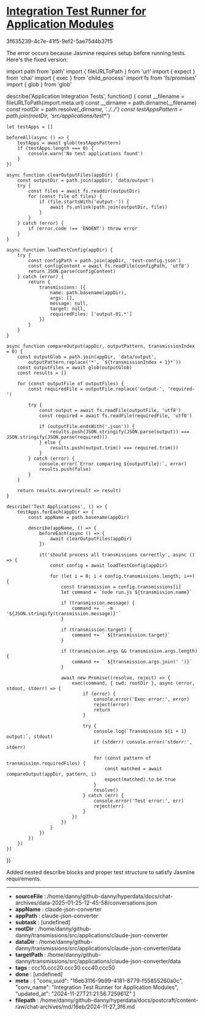 # [Integration Test Runner for Application Modules](https://claude.ai/chat/16eb3116-9b99-4181-8779-f55855260a0c)

3f635239-4c7e-41f5-9ef2-5ae75d4b37f5

 The error occurs because Jasmine requires setup before running tests. Here's the fixed version:

<antArtifact identifier="test-apps-spec" type="application/vnd.ant.code" language="javascript" title="Integration Test for Applications">
import path from 'path'
import { fileURLToPath } from 'url'
import { expect } from 'chai'
import { exec } from 'child_process'
import fs from 'fs/promises'
import { glob } from 'glob'

describe('Application Integration Tests', function() {
    const __filename = fileURLToPath(import.meta.url)
    const __dirname = path.dirname(__filename)
    const rootDir = path.resolve(__dirname, '../../')
    const testAppsPattern = path.join(rootDir, 'src/applications/test_*')
    
    let testApps = []

    beforeAll(async () => {
        testApps = await glob(testAppsPattern)
        if (testApps.length === 0) {
            console.warn('No test applications found')
        }
    })

    async function clearOutputFiles(appDir) {
        const outputDir = path.join(appDir, 'data/output')
        try {
            const files = await fs.readdir(outputDir)
            for (const file of files) {
                if (file.startsWith('output-')) {
                    await fs.unlink(path.join(outputDir, file))
                }
            }
        } catch (error) {
            if (error.code !== 'ENOENT') throw error
        }
    }

    async function loadTestConfig(appDir) {
        try {
            const configPath = path.join(appDir, 'test-config.json')
            const configContent = await fs.readFile(configPath, 'utf8')
            return JSON.parse(configContent)
        } catch (error) {
            return {
                transmissions: [{
                    name: path.basename(appDir),
                    args: [],
                    message: null,
                    target: null,
                    requiredFiles: ['output-01.*']
                }]
            }
        }
    }

    async function compareOutput(appDir, outputPattern, transmissionIndex = 0) {
        const outputGlob = path.join(appDir, 'data/output', 
            outputPattern.replace('*', `${transmissionIndex + 1}*`))
        const outputFiles = await glob(outputGlob)
        const results = []

        for (const outputFile of outputFiles) {
            const requiredFile = outputFile.replace('output-', 'required-')
            
            try {
                const output = await fs.readFile(outputFile, 'utf8')
                const required = await fs.readFile(requiredFile, 'utf8')

                if (outputFile.endsWith('.json')) {
                    results.push(JSON.stringify(JSON.parse(output)) === JSON.stringify(JSON.parse(required)))
                } else {
                    results.push(output.trim() === required.trim())
                }
            } catch (error) {
                console.error(`Error comparing ${outputFile}:`, error)
                results.push(false)
            }
        }

        return results.every(result => result)
    }

    describe('Test Applications', () => {
        testApps.forEach(appDir => {
            const appName = path.basename(appDir)

            describe(appName, () => {
                beforeEach(async () => {
                    await clearOutputFiles(appDir)
                })

                it('should process all transmissions correctly', async () => {
                    const config = await loadTestConfig(appDir)
                    
                    for (let i = 0; i < config.transmissions.length; i++) {
                        const transmission = config.transmissions[i]
                        let command = `node run.js ${transmission.name}`
                        
                        if (transmission.message) {
                            command += ` -m '${JSON.stringify(transmission.message)}'`
                        }
                        
                        if (transmission.target) {
                            command += ` ${transmission.target}`
                        }
                        
                        if (transmission.args && transmission.args.length) {
                            command += ` ${transmission.args.join(' ')}`
                        }

                        await new Promise((resolve, reject) => {
                            exec(command, { cwd: rootDir }, async (error, stdout, stderr) => {
                                if (error) {
                                    console.error('Exec error:', error)
                                    reject(error)
                                    return
                                }

                                try {
                                    console.log(`Transmission ${i + 1} output:`, stdout)
                                    if (stderr) console.error('stderr:', stderr)

                                    for (const pattern of transmission.requiredFiles) {
                                        const matched = await compareOutput(appDir, pattern, i)
                                        expect(matched).to.be.true
                                    }
                                    resolve()
                                } catch (err) {
                                    console.error('Test error:', err)
                                    reject(err)
                                }
                            })
                        })
                    }
                })
            })
        })
    })
})
</antArtifact>

Added nested describe blocks and proper test structure to satisfy Jasmine requirements.

---

* **sourceFile** : /home/danny/github-danny/hyperdata/docs/chat-archives/data-2025-01-25-12-45-58/conversations.json
* **appName** : claude-json-converter
* **appPath** : claude-json-converter
* **subtask** : [undefined]
* **rootDir** : /home/danny/github-danny/transmissions/src/applications/claude-json-converter
* **dataDir** : /home/danny/github-danny/transmissions/src/applications/claude-json-converter/data
* **targetPath** : /home/danny/github-danny/transmissions/src/applications/claude-json-converter/data
* **tags** : ccc10.ccc20.ccc30.ccc40.ccc50
* **done** : [undefined]
* **meta** : {
  "conv_uuid": "16eb3116-9b99-4181-8779-f55855260a0c",
  "conv_name": "Integration Test Runner for Application Modules",
  "updated_at": "2024-11-27T21:21:56.725961Z"
}
* **filepath** : /home/danny/github-danny/hyperdata/docs/postcraft/content-raw/chat-archives/md/16eb/2024-11-27_3f6.md
